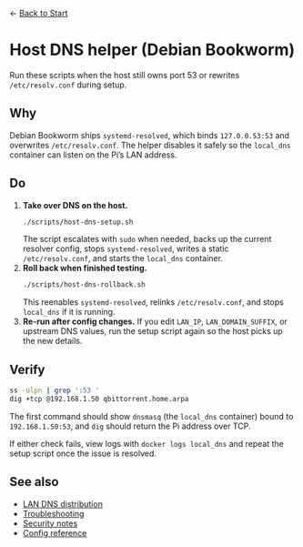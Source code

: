 ← [Back to Start](../README.md)

# Host DNS helper (Debian Bookworm)

Run these scripts when the host still owns port 53 or rewrites `/etc/resolv.conf` during setup.

## Why
Debian Bookworm ships `systemd-resolved`, which binds `127.0.0.53:53` and overwrites `/etc/resolv.conf`. The helper disables it safely so the `local_dns` container can listen on the Pi’s LAN address.

## Do
1. **Take over DNS on the host.**
   ```bash
   ./scripts/host-dns-setup.sh
   ```
   The script escalates with `sudo` when needed, backs up the current resolver config, stops `systemd-resolved`, writes a static `/etc/resolv.conf`, and starts the `local_dns` container.
2. **Roll back when finished testing.**
   ```bash
   ./scripts/host-dns-rollback.sh
   ```
   This reenables `systemd-resolved`, relinks `/etc/resolv.conf`, and stops `local_dns` if it is running.
3. **Re-run after config changes.** If you edit `LAN_IP`, `LAN_DOMAIN_SUFFIX`, or upstream DNS values, run the setup script again so the host picks up the new details.

## Verify
```bash
ss -ulpn | grep ':53 '
dig +tcp @192.168.1.50 qbittorrent.home.arpa
```
The first command should show `dnsmasq` (the `local_dns` container) bound to `192.168.1.50:53`, and `dig` should return the Pi address over TCP.

If either check fails, view logs with `docker logs local_dns` and repeat the setup script once the issue is resolved.

## See also
- [LAN DNS distribution](lan-dns.md)
- [Troubleshooting](troubleshooting.md)
- [Security notes](security-notes.md)
- [Config reference](config.md)
